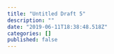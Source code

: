 ```yaml
---
title: "Untitled Draft 5"
description: ""
date: "2019-06-11T18:38:48.518Z"
categories: []
published: false
---
```



